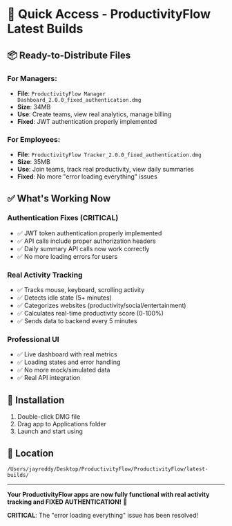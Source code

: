 # 🚀 Quick Access - ProductivityFlow Latest Builds

## 📦 **Ready-to-Distribute Files**

### **For Managers:**
- **File**: `ProductivityFlow Manager Dashboard_2.0.0_fixed_authentication.dmg`
- **Size**: 34MB
- **Use**: Create teams, view real analytics, manage billing
- **Fixed**: JWT authentication properly implemented

### **For Employees:**
- **File**: `ProductivityFlow Tracker_2.0.0_fixed_authentication.dmg`
- **Size**: 35MB
- **Use**: Join teams, track real productivity, view daily summaries
- **Fixed**: No more "error loading everything" issues

## ✅ **What's Working Now**

### **Authentication Fixes (CRITICAL)**
- ✅ JWT token authentication properly implemented
- ✅ API calls include proper authorization headers
- ✅ Daily summary API calls now work correctly
- ✅ No more loading errors for users

### **Real Activity Tracking**
- ✅ Tracks mouse, keyboard, scrolling activity
- ✅ Detects idle state (5+ minutes)
- ✅ Categorizes websites (productivity/social/entertainment)
- ✅ Calculates real-time productivity score (0-100%)
- ✅ Sends data to backend every 5 minutes

### **Professional UI**
- ✅ Live dashboard with real metrics
- ✅ Loading states and error handling
- ✅ No more mock/simulated data
- ✅ Real API integration

## 🎯 **Installation**
1. Double-click DMG file
2. Drag app to Applications folder
3. Launch and start using

## 📍 **Location**
`/Users/jayreddy/Desktop/ProductivityFlow/ProductivityFlow/latest-builds/`

---

**Your ProductivityFlow apps are now fully functional with real activity tracking and FIXED AUTHENTICATION!** 🎉

**CRITICAL**: The "error loading everything" issue has been resolved! 